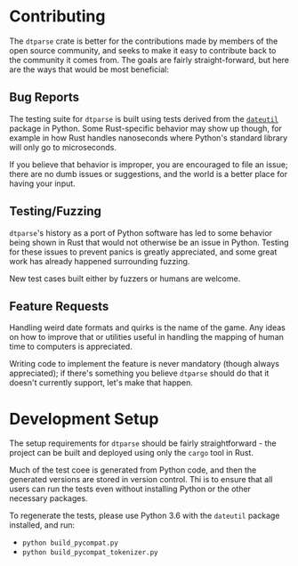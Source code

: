 # Contributing

The `dtparse` crate is better for the contributions made by members of the open source community,
and seeks to make it easy to contribute back to the community it comes from. The goals are
fairly straight-forward, but here are the ways that would be most beneficial:

## Bug Reports

The testing suite for `dtparse` is built using tests derived from the [`dateutil`](https://github.com/dateutil/dateutil)
package in Python. Some Rust-specific behavior may show up though, for example in how
Rust handles nanoseconds where Python's standard library will only go to microseconds.

If you believe that behavior is improper, you are encouraged to file an issue; there are no dumb
issues or suggestions, and the world is a better place for having your input.

## Testing/Fuzzing

`dtparse`'s history as a port of Python software has led to some behavior being shown in Rust
that would not otherwise be an issue in Python. Testing for these issues to prevent panics
is greatly appreciated, and some great work has already happened surrounding fuzzing.

New test cases built either by fuzzers or humans are welcome.

## Feature Requests

Handling weird date formats and quirks is the name of the game. Any ideas on how to improve that
or utilities useful in handling the mapping of human time to computers is appreciated.

Writing code to implement the feature is never mandatory (though always appreciated); if there's
something you believe `dtparse` should do that it doesn't currently support, let's make that happen.

# Development Setup

The setup requirements for `dtparse` should be fairly straightforward - the project can be built
and deployed using only the `cargo` tool in Rust.

Much of the test coee is generated from Python code, and then the generated versions are stored
in version control. Thi is to ensure that all users can run the tests even without
installing Python or the other necessary packages.

To regenerate the tests, please use Python 3.6 with the `dateutil` package installed, and run:

- `python build_pycompat.py`
- `python build_pycompat_tokenizer.py`
